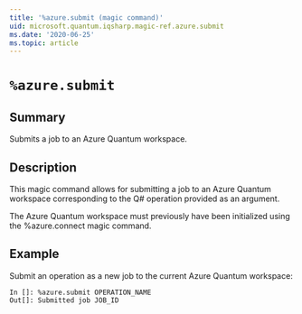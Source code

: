 ```yaml
---
title: '%azure.submit (magic command)'
uid: microsoft.quantum.iqsharp.magic-ref.azure.submit
ms.date: '2020-06-25'
ms.topic: article
---
```


<!--
    NB: This file has been automatically generated from Microsoft.Quantum.IQSharp.AzureClient.dll,
        please do not manually edit it.

    [DEBUG] JSON source:
        {"Name": "%azure.submit", "Documentation": {"Summary": "Submits a job to an Azure Quantum workspace.", "Full": null, "Description": "\r\nThis magic command allows for submitting a job to an Azure Quantum workspace\r\ncorresponding to the Q# operation provided as an argument.\r\n\r\nThe Azure Quantum workspace must previously have been initialized\r\nusing the %azure.connect magic command.\r\n                    ", "Remarks": null, "Examples": ["\r\nSubmit an operation as a new job to the current Azure Quantum workspace:\r\n```\r\nIn []: %azure.submit OPERATION_NAME\r\nOut[]: Submitted job JOB_ID\r\n```\r\n                        "], "SeeAlso": null}, "AssemblyName": "Microsoft.Quantum.IQSharp.AzureClient"}
-->

# `%azure.submit`

## Summary

Submits a job to an Azure Quantum workspace.

## Description

This magic command allows for submitting a job to an Azure Quantum workspace
corresponding to the Q# operation provided as an argument.

The Azure Quantum workspace must previously have been initialized
using the %azure.connect magic command.

## Example

Submit an operation as a new job to the current Azure Quantum workspace:
```
In []: %azure.submit OPERATION_NAME
Out[]: Submitted job JOB_ID
```
